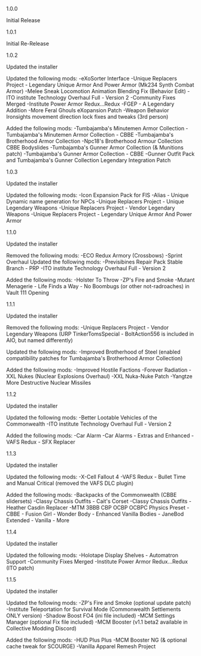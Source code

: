 1.0.0

Initial Release

1.0.1

Initial Re-Release

1.0.2

Updated the installer

Updated the following mods:
-eXoSorter Interface
-Unique Replacers Project - Legendary Unique Armor And Power Armor (Mk234 Synth Combat Armor)
-Melee Sneak Locomotion Animation Blending Fix (Behavior Edit)
-ITO institute Technology Overhaul Full - Version 2
-Community Fixes Merged
-Institute Power Armor Redux...Redux
-FGEP - A Legendary Addition
-More Feral Ghouls eXopansion Patch
-Weapon Behavior Ironsights movement direction lock fixes and tweaks (3rd person)

Added the following mods:
-Tumbajamba's Minutemen Armor Collection
-Tumbajamba's Minutemen Armor Collection - CBBE
-Tumbajamba's Brotherhood Armor Collection
-Npc18's Brotherhood Armour Collection CBBE Bodyslides
-Tumbajamba's Gunner Armor Collection (& Munitions patch)
-Tumbajamba's Gunner Armor Collection - CBBE
-Gunner Outfit Pack and Tumbajamba's Gunner Collection Legendary Integration Patch

1.0.3

Updated the installer

Updated the following mods:
-Icon Expansion Pack for FIS
-Alias - Unique Dynamic name generation for NPCs
-Unique Replacers Project - Unique Legendary Weapons
-Unique Replacers Project - Vendor Legendary Weapons
-Unique Replacers Project - Legendary Unique Armor And Power Armor

1.1.0

Updated the installer

Removed the following mods:
-ECO Redux Armory﻿ (Crossbows)
-Sprint Overhaul﻿ 
Updated the following mods:
-Previsibines Repair Pack Stable Branch - PRP
-ITO institute Technology Overhaul Full - Version 2

Added the following mods:
-Holster To Throw
-ZP's Fire and Smoke
-Mutant Menagerie - Life Finds a Way - No Boombugs (or other not-radroaches) in Vault 111 Opening

1.1.1

Updated the installer

Removed the following mods:
-Unique Replacers Project - Vendor Legendary Weapons (URP TinkerTomsSpecial - BoltAction556 is included in AIO, but named differently)

Updated the following mods:
-Improved Brotherhood of Steel (enabled compatibility patches for Tumbajamba's Brotherhood Armor Collection)

Added the following mods:
﻿-Improved Hostile Factions
-Forever Radiation
-XXL Nukes (Nuclear Explosions Overhaul)
-XXL Nuka-Nuke Patch
-Yangtze More Destructive Nuclear Missiles﻿

1.1.2

Updated the installer

Updated the following mods:
-Better Lootable Vehicles of the Commonwealth
-ITO institute Technology Overhaul Full - Version 2

Added the following mods:
-Car Alarm
-Car Alarms - Extras and Enhanced
-VAFS Redux - SFX Replacer

1.1.3

Updated the installer

Updated the following mods:
-X-Cell Fallout 4
-VAFS Redux - Bullet Time and Manual Critical (removed the VAFS DLC plugin)

Added the following mods:
-Backpacks of the Commonwealth (CBBE slidersets)
-Classy Chassis Outfits - Cait's Corset
-Classy Chassis Outfits - Heather Casdin Replacer
-MTM 3BBB CBP OCBP OCBPC Physics Preset - CBBE - Fusion Girl - Wonder Body - Enhanced Vanilla Bodies - JaneBod Extended - Vanilla - More

1.1.4

Updated the installer

Updated the following mods:
-Holotape Display Shelves - Automatron Support
-Community Fixes Merged
-Institute Power Armor Redux...Redux (ITO patch)

1.1.5

Updated the installer

Updated the following mods:
-ZP's Fire and Smoke (optional update patch)
-Institute Teleportation for Survival Mode (Commonwealth Settlements ONLY version)
-Shadow Boost FO4 (ini file included)
-MCM Settings Manager (optional Fix file included)
-MCM Booster (v1.1 beta2 available in Collective Modding Discord)﻿

Added the following mods:
-HUD Plus Plus
-MCM Booster NG (& optional cache tweak for SCOURGE)
-Vanilla Apparel Remesh Project
